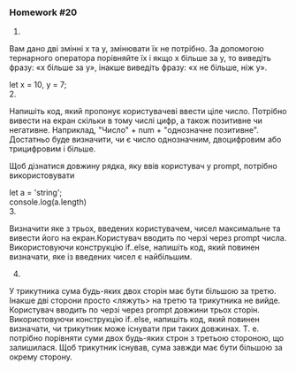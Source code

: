 ### Homework #20

1.  

Вам дано дві змінні x та y, змінювати їх не потрібно. За допомогою тернарного оператора порівняйте їх і якщо x більше за y, то виведіть фразу: «x більше за y», інакше виведіть фразу: «x не більше, ніж y».  
  
let x = 10, y = 7;   
2. 

Напишіть код, який пропонує користувачеві ввести ціле число. Потрібно вивести на екран скільки в тому числі цифр, а також позитивне чи негативне. Наприклад, "Число" + num + "однозначне позитивне". Достатньо буде визначити, чи є число однозначним, двоцифровим або трицифровим і більше.  
  
Щоб дізнатися довжину рядка, яку ввів користувач у prompt, потрібно використовувати    

let a = 'string';  
console.log(a.length)  
3.

Визначити яке з трьох, введених користувачем, чисел максимальне та вивести його на екран.Користувач вводить по черзі через prompt числа.   Використовуючи конструкцію if..else, напишіть код, який повинен визначати, яке із введених чисел є найбільшим.  

4. 
  
У трикутника сума будь-яких двох сторін має бути більшою за третю. Інакше дві сторони просто <ляжуть> на третю та трикутника не вийде.  Користувач вводить по черзі через prompt довжини трьох сторін. Використовуючи конструкцію if..else, напишіть код, який повинен визначати, чи трикутник може існувати при таких довжинах. Т. е. потрібно порівняти суми двох будь-яких строн з третьою стороною, що залишилася. Щоб трикутник існував, сума завжди має бути більшою за окрему сторону.  